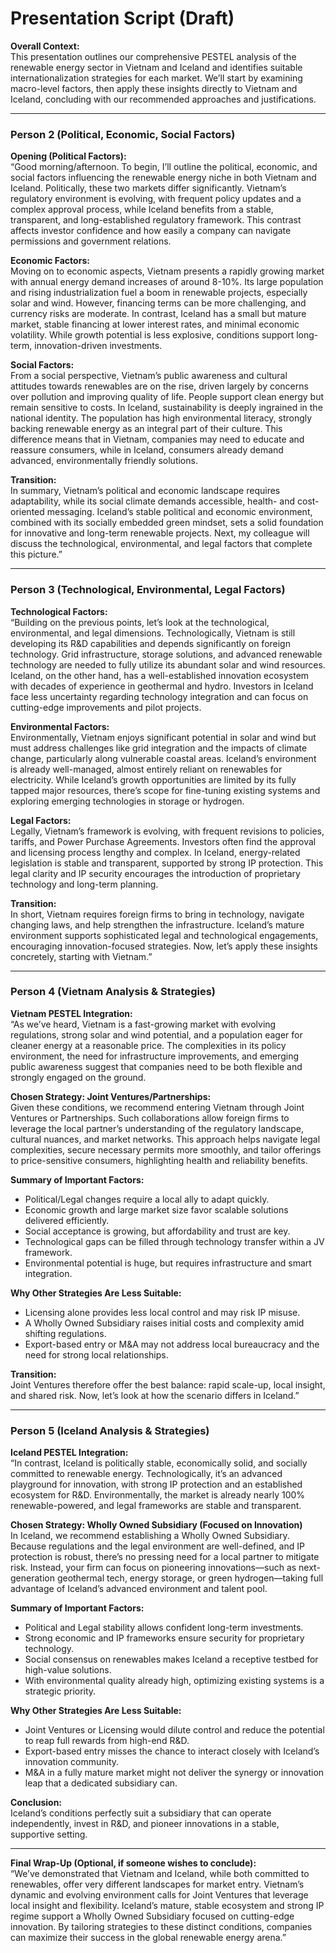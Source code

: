 # Presentation Script (Draft)

**Overall Context:**  
This presentation outlines our comprehensive PESTEL analysis of the renewable energy sector in Vietnam and Iceland and identifies suitable internationalization strategies for each market. We’ll start by examining macro-level factors, then apply these insights directly to Vietnam and Iceland, concluding with our recommended approaches and justifications.

---

### Person 2 (Political, Economic, Social Factors)

**Opening (Political Factors):**  
“Good morning/afternoon. To begin, I’ll outline the political, economic, and social factors influencing the renewable energy niche in both Vietnam and Iceland. Politically, these two markets differ significantly. Vietnam’s regulatory environment is evolving, with frequent policy updates and a complex approval process, while Iceland benefits from a stable, transparent, and long-established regulatory framework. This contrast affects investor confidence and how easily a company can navigate permissions and government relations.

**Economic Factors:**  
Moving on to economic aspects, Vietnam presents a rapidly growing market with annual energy demand increases of around 8-10%. Its large population and rising industrialization fuel a boom in renewable projects, especially solar and wind. However, financing terms can be more challenging, and currency risks are moderate. In contrast, Iceland has a small but mature market, stable financing at lower interest rates, and minimal economic volatility. While growth potential is less explosive, conditions support long-term, innovation-driven investments.

**Social Factors:**  
From a social perspective, Vietnam’s public awareness and cultural attitudes towards renewables are on the rise, driven largely by concerns over pollution and improving quality of life. People support clean energy but remain sensitive to costs. In Iceland, sustainability is deeply ingrained in the national identity. The population has high environmental literacy, strongly backing renewable energy as an integral part of their culture. This difference means that in Vietnam, companies may need to educate and reassure consumers, while in Iceland, consumers already demand advanced, environmentally friendly solutions.

**Transition:**  
In summary, Vietnam’s political and economic landscape requires adaptability, while its social climate demands accessible, health- and cost-oriented messaging. Iceland’s stable political and economic environment, combined with its socially embedded green mindset, sets a solid foundation for innovative and long-term renewable projects. Next, my colleague will discuss the technological, environmental, and legal factors that complete this picture.”

---

### Person 3 (Technological, Environmental, Legal Factors)

**Technological Factors:**  
“Building on the previous points, let’s look at the technological, environmental, and legal dimensions. Technologically, Vietnam is still developing its R&D capabilities and depends significantly on foreign technology. Grid infrastructure, storage solutions, and advanced renewable technology are needed to fully utilize its abundant solar and wind resources. Iceland, on the other hand, has a well-established innovation ecosystem with decades of experience in geothermal and hydro. Investors in Iceland face less uncertainty regarding technology integration and can focus on cutting-edge improvements and pilot projects.

**Environmental Factors:**  
Environmentally, Vietnam enjoys significant potential in solar and wind but must address challenges like grid integration and the impacts of climate change, particularly along vulnerable coastal areas. Iceland’s environment is already well-managed, almost entirely reliant on renewables for electricity. While Iceland’s growth opportunities are limited by its fully tapped major resources, there’s scope for fine-tuning existing systems and exploring emerging technologies in storage or hydrogen.

**Legal Factors:**  
Legally, Vietnam’s framework is evolving, with frequent revisions to policies, tariffs, and Power Purchase Agreements. Investors often find the approval and licensing process lengthy and complex. In Iceland, energy-related legislation is stable and transparent, supported by strong IP protection. This legal clarity and IP security encourages the introduction of proprietary technology and long-term planning.

**Transition:**  
In short, Vietnam requires foreign firms to bring in technology, navigate changing laws, and help strengthen the infrastructure. Iceland’s mature environment supports sophisticated legal and technological engagements, encouraging innovation-focused strategies. Now, let’s apply these insights concretely, starting with Vietnam.”

---

### Person 4 (Vietnam Analysis & Strategies)

**Vietnam PESTEL Integration:**  
“As we’ve heard, Vietnam is a fast-growing market with evolving regulations, strong solar and wind potential, and a population eager for cleaner energy at a reasonable price. The complexities in its policy environment, the need for infrastructure improvements, and emerging public awareness suggest that companies need to be both flexible and strongly engaged on the ground.

**Chosen Strategy: Joint Ventures/Partnerships:**  
Given these conditions, we recommend entering Vietnam through Joint Ventures or Partnerships. Such collaborations allow foreign firms to leverage the local partner’s understanding of the regulatory landscape, cultural nuances, and market networks. This approach helps navigate legal complexities, secure necessary permits more smoothly, and tailor offerings to price-sensitive consumers, highlighting health and reliability benefits.

**Summary of Important Factors:**  
- Political/Legal changes require a local ally to adapt quickly.  
- Economic growth and large market size favor scalable solutions delivered efficiently.  
- Social acceptance is growing, but affordability and trust are key.  
- Technological gaps can be filled through technology transfer within a JV framework.  
- Environmental potential is huge, but requires infrastructure and smart integration.

**Why Other Strategies Are Less Suitable:**  
- Licensing alone provides less local control and may risk IP misuse.  
- A Wholly Owned Subsidiary raises initial costs and complexity amid shifting regulations.  
- Export-based entry or M&A may not address local bureaucracy and the need for strong local relationships.

**Transition:**  
Joint Ventures therefore offer the best balance: rapid scale-up, local insight, and shared risk. Now, let’s look at how the scenario differs in Iceland.”

---

### Person 5 (Iceland Analysis & Strategies)

**Iceland PESTEL Integration:**  
“In contrast, Iceland is politically stable, economically solid, and socially committed to renewable energy. Technologically, it’s an advanced playground for innovation, with strong IP protection and an established ecosystem for R&D. Environmentally, the market is already nearly 100% renewable-powered, and legal frameworks are stable and transparent.

**Chosen Strategy: Wholly Owned Subsidiary (Focused on Innovation)**  
In Iceland, we recommend establishing a Wholly Owned Subsidiary. Because regulations and the legal environment are well-defined, and IP protection is robust, there’s no pressing need for a local partner to mitigate risk. Instead, your firm can focus on pioneering innovations—such as next-generation geothermal tech, energy storage, or green hydrogen—taking full advantage of Iceland’s advanced environment and talent pool.

**Summary of Important Factors:**  
- Political and Legal stability allows confident long-term investments.  
- Strong economic and IP frameworks ensure security for proprietary technology.  
- Social consensus on renewables makes Iceland a receptive testbed for high-value solutions.  
- With environmental quality already high, optimizing existing systems is a strategic priority.

**Why Other Strategies Are Less Suitable:**  
- Joint Ventures or Licensing would dilute control and reduce the potential to reap full rewards from high-end R&D.  
- Export-based entry misses the chance to interact closely with Iceland’s innovation community.  
- M&A in a fully mature market might not deliver the synergy or innovation leap that a dedicated subsidiary can.

**Conclusion:**  
Iceland’s conditions perfectly suit a subsidiary that can operate independently, invest in R&D, and pioneer innovations in a stable, supportive setting.

---

**Final Wrap-Up (Optional, if someone wishes to conclude):**  
“We’ve demonstrated that Vietnam and Iceland, while both committed to renewables, offer very different landscapes for market entry. Vietnam’s dynamic and evolving environment calls for Joint Ventures that leverage local insight and flexibility. Iceland’s mature, stable ecosystem and strong IP regime support a Wholly Owned Subsidiary focused on cutting-edge innovation. By tailoring strategies to these distinct conditions, companies can maximize their success in the global renewable energy arena.”  
